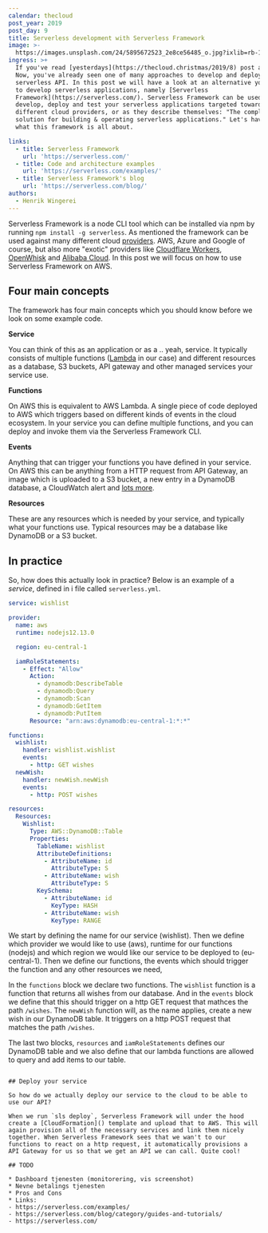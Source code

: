 ```yaml
---
calendar: thecloud
post_year: 2019
post_day: 9
title: Serverless development with Serverless Framework
image: >-
  https://images.unsplash.com/24/5895672523_2e8ce56485_o.jpg?ixlib=rb-1.2.1&ixid=eyJhcHBfaWQiOjEyMDd9&auto=format&fit=crop&w=1800&q=80
ingress: >+
  If you've read [yesterdays](https://thecloud.christmas/2019/8) post about ZEIT
  Now, you've already seen one of many approaches to develop and deploy a
  serverless API. In this post we will have a look at an alternative you can use
  to develop serverless applications, namely [Serverless
  Framework](https://serverless.com/). Serverless Framework can be used to
  develop, deploy and test your serverless applications targeted towards
  different cloud providers, or as they describe themselves: "The complete
  solution for building & operating serverless applications." Let's have look on
  what this framework is all about.

links:
  - title: Serverless Framework
    url: 'https://serverless.com/'
  - title: Code and architecture examples
    url: 'https://serverless.com/examples/'
  - title: Serverless Framework's blog
    url: 'https://serverless.com/blog/'
authors:
  - Henrik Wingerei
---
```

Serverless Framework is a node CLI tool which can be installed via npm by running `npm install -g serverless`. As mentioned the framework can be used against many different cloud [providers](https://serverless.com/framework/docs/providers/). AWS, Azure and Google of course, but also more "exotic" providers like [Cloudflare Workers](https://workers.cloudflare.com/), [OpenWhisk](https://openwhisk.apache.org/) and [Alibaba Cloud](https://www.alibabacloud.com/). In this post we will focus on how to use Serverless Framework on AWS.

## Four main concepts

The framework has four main concepts which you should know before we look on some example code.

**Service**

You can think of this as an application or as a .. yeah, service. It typically  consists of multiple functions ([Lambda](https://docs.aws.amazon.com/lambda/) in our case) and different resources as a database, S3 buckets, API gateway and other managed services your service use.

**Functions**

On AWS this is equivalent to AWS Lambda. A single piece of code deployed to AWS which triggers based on different kinds of events in the cloud ecosystem. In your service you can define multiple functions, and you can deploy and invoke them via the Serverless Framework CLI.

**Events**

Anything that can trigger your functions you have defined in your service. On AWS this can be anything from a HTTP request from API Gateway, an image which is uploaded to a S3 bucket, a new entry in a DynamoDB database, a CloudWatch alert and [lots more](https://serverless.com/framework/docs/providers/aws/events/).

**Resources**

These are any resources which is needed by your service, and typically what your functions use. Typical resources may be a database like DynamoDB or a S3 bucket.


## In practice


So, how does this actually look in practice? Below is an example of a *service*, defined in i file called `serverless.yml`.

```yaml
service: wishlist 

provider:
  name: aws
  runtime: nodejs12.13.0

  region: eu-central-1

  iamRoleStatements:
    - Effect: "Allow"
      Action:
        - dynamodb:DescribeTable
        - dynamodb:Query
        - dynamodb:Scan
        - dynamodb:GetItem
        - dynamodb:PutItem
      Resource: "arn:aws:dynamodb:eu-central-1:*:*"

functions:
  wishlist:
    handler: wishlist.wishlist
    events:
      - http: GET wishes
  newWish:
    handler: newWish.newWish
    events:
      - http: POST wishes

resources:
  Resources:
    Wishlist:
      Type: AWS::DynamoDB::Table
      Properties:
        TableName: wishlist
        AttributeDefinitions:
          - AttributeName: id
            AttributeType: S
          - AttributeName: wish
            AttributeType: S
        KeySchema:
          - AttributeName: id
            KeyType: HASH
          - AttributeName: wish
            KeyType: RANGE
```

We start by defining the name for our service (wishlist). Then we define which provider we would like to use (aws), runtime for our functions (nodejs) and which region we would like our service to be deployed to (eu-central-1). Then we define our functions, the events which should trigger the function and any other resources we need,

In the `functions` block we declare two functions. The `wishlist` function is a function that returns all wishes from our database. And in the `events` block we define that this should trigger on a http GET request that mathces the path `/wishes`. The `newWish` function will, as the name applies, create a new wish in our DynamoDB table. It triggers on a http POST request that matches the path `/wishes`.

The last two blocks, `resources` and `iamRoleStatements` defines our DynamoDB table and we also define that our lambda functions are allowed to query and add items to our table.
``` 

## Deploy your service

So how do we actually deploy our service to the cloud to be able to use our API? 

When we run `sls deploy`, Serverless Framework will under the hood create a [CloudFormation]() template and upload that to AWS. This will again provision all of the necessary services and link them nicely together. When Serverless Framework sees that we wan't to our functions to react on a http request, it automatically provisions a API Gateway for us so that we get an API we can call. Quite cool!

## TODO

* Dashboard tjenesten (monitorering, vis screenshot)
* Nevne betalings tjenesten
* Pros and Cons
* Links: 
- https://serverless.com/examples/
- https://serverless.com/blog/category/guides-and-tutorials/
- https://serverless.com/

